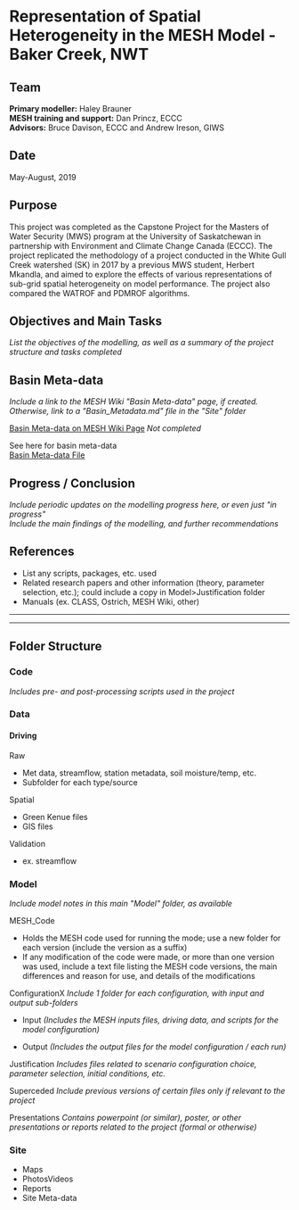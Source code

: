 # Representation of Spatial Heterogeneity in the MESH Model - Baker Creek, NWT

## Team
  **Primary modeller:** Haley Brauner  
  **MESH training and support:** Dan Princz, ECCC  
  **Advisors:** Bruce Davison, ECCC and Andrew Ireson, GIWS

## Date
May-August, 2019

## Purpose
  This project was completed as the Capstone Project for the Masters of Water Security (MWS) program at the University of Saskatchewan in partnership with Environment and Climate Change Canada (ECCC). The project replicated the methodology of a project conducted in the White Gull Creek watershed (SK) in 2017 by a previous MWS student, Herbert Mkandla, and aimed to explore the effects of various representations of sub-grid spatial heterogeneity on model performance. The project also compared the WATROF and PDMROF algorithms.

## Objectives and Main Tasks
  *List the objectives of the modelling, as well as a summary of the project structure and tasks completed*

## Basin Meta-data
*Include a link to the MESH Wiki "Basin Meta-data" page, if created. Otherwise, link to a "Basin_Metadata.md" file in the "Site" folder*

[Basin Meta-data on MESH Wiki Page](https://wiki.usask.ca/display/MESH/Basin+Meta-data) *Not completed*

See here for basin meta-data    
    [Basin Meta-data File](./Site)

## Progress / Conclusion
*Include periodic updates on the modelling progress here, or even just "in progress"*  
*Include the main findings of the modelling, and further recommendations*

## References
- List any scripts, packages, etc. used
- Related research papers and other information (theory, parameter selection, etc.); could include a copy in Model>Justification folder
- Manuals (ex. CLASS, Ostrich, MESH Wiki, other)

___
___
## Folder Structure

### Code
*Includes pre- and post-processing scripts used in the project*

### Data

#### Driving
Raw
- Met data, streamflow, station metadata, soil moisture/temp, etc.
- Subfolder for each type/source

Spatial
- Green Kenue files
- GIS files

Validation
- ex. streamflow

### Model
*Include model notes in this main "Model" folder, as available*

MESH_Code
- Holds the MESH code used for running the mode; use a new folder for each version (include the version as a suffix)
- If any modification of the code were made, or more than one version was used, include a text file listing the MESH code versions, the main differences and reason for use, and details of the modifications

ConfigurationX
*Include 1 folder for each configuration, with input and output sub-folders*

- Input *(Includes the MESH inputs files, driving data, and scripts for the model configuration)*

- Output *(Includes the output files for the model configuration / each run)*

Justification
*Includes files related to scenario configuration choice, parameter selection, initial conditions, etc.*

Superceded
*Include previous versions of certain files only if relevant to the project*

Presentations
*Contains powerpoint (or similar), poster, or other presentations or reports related to the project (formal or otherwise)*

### Site
- Maps
- PhotosVideos
- Reports
- Site Meta-data
